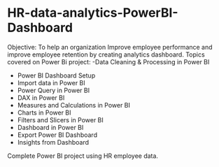 # HR-data-analytics-PowerBI-Dashboard
Objective: To help an organization Improve employee performance and improve employee retention by creating analytics dashboard.
Topics covered on Power Bi project:
-Data Cleaning & Processing in Power BI
- Power BI Dashboard Setup
- Import data in Power BI
- Power Query in Power BI
- DAX in Power BI
- Measures and Calculations in Power BI
- Charts in Power BI
- Filters and Slicers in Power BI
- Dashboard in Power BI 
- Export Power BI Dashboard
- Insights from Dashboard

Complete Power BI project using HR employee data.
